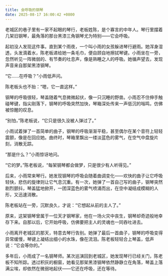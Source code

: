 ```yaml
---
title: 会呼吸的钢琴
date: 2025-08-17 16:00:42 +0800
---
```


老城区的巷子里有一家不起眼的琴行，老板姓陈，是个寡言的中年人。琴行里摆着几架旧钢琴，最角落的那台黑漆三角钢琴尤为特别——它会呼吸。

起初没人发现这件事。直到某个雨夜，一个叫小雨的女孩躲进琴行避雨。她浑身湿透，头发滴着水，陈老板递给她一条毛巾，便自顾自地擦拭琴键。小雨坐在一旁，忽然听见一阵微弱的、有节奏的吐息声，像是熟睡之人的呼吸。她循声望去，发现声音来自那架黑漆钢琴。

“它……在呼吸？”小雨低声问。

陈老板头也不抬：“嗯，它一直这样。”

钢琴的呼吸很轻，琴盖随着气息微微起伏，像一只沉睡的野兽。小雨忍不住伸手触碰琴键，指尖刚落下，钢琴的呼吸突然加快，琴箱深处传来一声低沉的嗡鸣，仿佛被惊醒的叹息。

“别怕，”陈老板说，“它只是很久没被人弹过了。”

小雨试着弹了一首简单的曲子，钢琴的呼吸渐渐平稳，甚至偶尔在某个音符上轻轻震颤，像是在回应她。曲终时，琴箱里飘出一缕淡蓝色的雾气，在空气中盘旋片刻，消散无踪。

“那是什么？”小雨惊讶地问。

“它的梦。”陈老板说，“每架钢琴都会做梦，只是很少有人听得见。”

后来，小雨常来琴行。她发现钢琴的呼吸会随着曲调变化——欢快的曲子让它呼吸轻快，悲伤的旋律则让它气息沉重。有一次，她弹了一首自己写的曲子，钢琴突然剧烈颤抖，琴盖猛地掀开，一团深蓝色的雾气喷涌而出，在空中凝结成模糊的人形，又迅速消散。

陈老板站在一旁，沉默良久，才说：“它想起从前的主人了。”

原来，这架钢琴曾属于一位天才钢琴家，他在一场火灾中丧生，钢琴却奇迹般地幸存下来。自那以后，它开始呼吸，仿佛要把主人的灵魂也一同吞吐进去。

小雨离开老城区的那天，特意去琴行告别。她弹了最后一首曲子，钢琴的呼吸变得异常缓慢，琴键上凝结出细小的水珠，像在流泪。陈老板轻轻合上琴盖，低声说：“它会等你的。”

多年后，小雨成了一名钢琴师。某次巡演回到老城区，她发现琴行已经关门，陈老板不知所踪。透过积灰的橱窗，她看见那架黑漆钢琴依然静静立在角落，琴盖上落满尘埃，却依然在微弱地起伏——它还在呼吸，还在等待。
